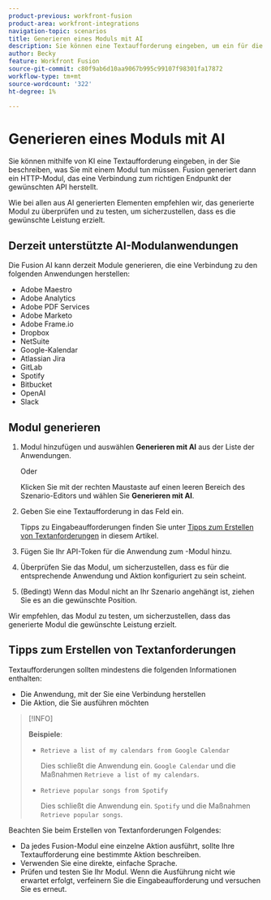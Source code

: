 ```yaml
---
product-previous: workfront-fusion
product-area: workfront-integrations
navigation-topic: scenarios
title: Generieren eines Moduls mit AI
description: Sie können eine Textaufforderung eingeben, um ein für die Eingabeaufforderung konfiguriertes HTTP-Modul zu erstellen.
author: Becky
feature: Workfront Fusion
source-git-commit: c80f9ab6d10aa9067b995c99107f98301fa17872
workflow-type: tm+mt
source-wordcount: '322'
ht-degree: 1%

---
```


# Generieren eines Moduls mit AI

<!--DO NOT DELETE - linked through CSH-->

Sie können mithilfe von KI eine Textaufforderung eingeben, in der Sie beschreiben, was Sie mit einem Modul tun müssen. Fusion generiert dann ein HTTP-Modul, das eine Verbindung zum richtigen Endpunkt der gewünschten API herstellt.

Wie bei allen aus AI generierten Elementen empfehlen wir, das generierte Modul zu überprüfen und zu testen, um sicherzustellen, dass es die gewünschte Leistung erzielt.

## Derzeit unterstützte AI-Modulanwendungen

Die Fusion AI kann derzeit Module generieren, die eine Verbindung zu den folgenden Anwendungen herstellen:

* Adobe Maestro
* Adobe Analytics
* Adobe PDF Services
* Adobe Marketo
* Adobe Frame.io
* Dropbox
* NetSuite
* Google-Kalendar
* Atlassian Jira
* GitLab
* Spotify
* Bitbucket
* OpenAI
* Slack

## Modul generieren

1. Modul hinzufügen und auswählen **Generieren mit AI** aus der Liste der Anwendungen.

   Oder

   Klicken Sie mit der rechten Maustaste auf einen leeren Bereich des Szenario-Editors und wählen Sie **Generieren mit AI**.
1. Geben Sie eine Textaufforderung in das Feld ein.

   Tipps zu Eingabeaufforderungen finden Sie unter [Tipps zum Erstellen von Textanforderungen](#tips-for-creating-text-prompts) in diesem Artikel.
1. Fügen Sie Ihr API-Token für die Anwendung zum -Modul hinzu.
1. Überprüfen Sie das Modul, um sicherzustellen, dass es für die entsprechende Anwendung und Aktion konfiguriert zu sein scheint.
1. (Bedingt) Wenn das Modul nicht an Ihr Szenario angehängt ist, ziehen Sie es an die gewünschte Position.

Wir empfehlen, das Modul zu testen, um sicherzustellen, dass das generierte Modul die gewünschte Leistung erzielt.

## Tipps zum Erstellen von Textanforderungen

Textaufforderungen sollten mindestens die folgenden Informationen enthalten:

* Die Anwendung, mit der Sie eine Verbindung herstellen
* Die Aktion, die Sie ausführen möchten

>[!INFO]
>
>**Beispiele**:
>
>* `Retrieve a list of my calendars from Google Calendar`
>
>   Dies schließt die Anwendung ein. `Google Calendar` und die Maßnahmen `Retrieve a list of my calendars`.
>
>* `Retrieve popular songs from Spotify`
>
>   Dies schließt die Anwendung ein. `Spotify` und die Maßnahmen `Retrieve popular songs`.

Beachten Sie beim Erstellen von Textanforderungen Folgendes:

* Da jedes Fusion-Modul eine einzelne Aktion ausführt, sollte Ihre Textaufforderung eine bestimmte Aktion beschreiben.
* Verwenden Sie eine direkte, einfache Sprache.
* Prüfen und testen Sie Ihr Modul. Wenn die Ausführung nicht wie erwartet erfolgt, verfeinern Sie die Eingabeaufforderung und versuchen Sie es erneut.



